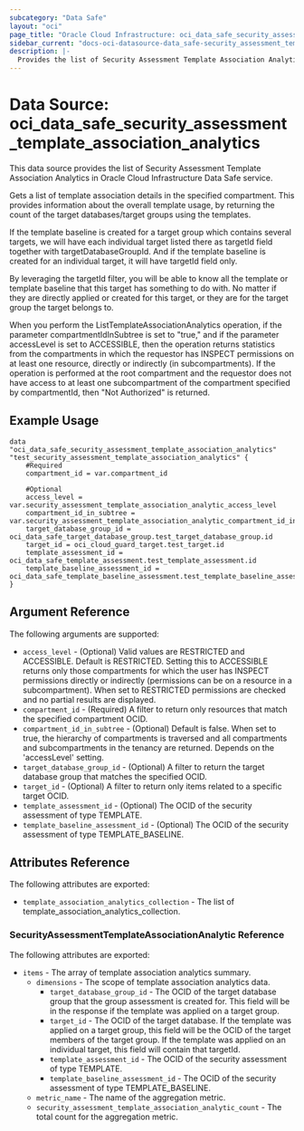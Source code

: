 ```yaml
---
subcategory: "Data Safe"
layout: "oci"
page_title: "Oracle Cloud Infrastructure: oci_data_safe_security_assessment_template_association_analytics"
sidebar_current: "docs-oci-datasource-data_safe-security_assessment_template_association_analytics"
description: |-
  Provides the list of Security Assessment Template Association Analytics in Oracle Cloud Infrastructure Data Safe service
---
```


# Data Source: oci_data_safe_security_assessment_template_association_analytics
This data source provides the list of Security Assessment Template Association Analytics in Oracle Cloud Infrastructure Data Safe service.

Gets a list of template association details in the specified compartment. This provides information about the
overall template usage, by returning the count of the target databases/target groups using the templates.

If the template baseline is created for a target group which contains several targets, we will have each individual target 
listed there as targetId field together with targetDatabaseGroupId. And if the template baseline is created for an individual target,
it will have targetId field only.

By leveraging the targetId filter, you will be able to know all the template or template baseline that this target has something to do with.
No matter if they are directly applied or created for this target, or they are for the target group the target belongs to.

When you perform the ListTemplateAssociationAnalytics operation, if the parameter compartmentIdInSubtree is set to "true," and if the
parameter accessLevel is set to ACCESSIBLE, then the operation returns statistics from the compartments in which the requestor has INSPECT
permissions on at least one resource, directly or indirectly (in subcompartments). If the operation is performed at the
root compartment and the requestor does not have access to at least one subcompartment of the compartment specified by
compartmentId, then "Not Authorized" is returned.


## Example Usage

```hcl
data "oci_data_safe_security_assessment_template_association_analytics" "test_security_assessment_template_association_analytics" {
	#Required
	compartment_id = var.compartment_id

	#Optional
	access_level = var.security_assessment_template_association_analytic_access_level
	compartment_id_in_subtree = var.security_assessment_template_association_analytic_compartment_id_in_subtree
	target_database_group_id = oci_data_safe_target_database_group.test_target_database_group.id
	target_id = oci_cloud_guard_target.test_target.id
	template_assessment_id = oci_data_safe_template_assessment.test_template_assessment.id
	template_baseline_assessment_id = oci_data_safe_template_baseline_assessment.test_template_baseline_assessment.id
}
```

## Argument Reference

The following arguments are supported:

* `access_level` - (Optional) Valid values are RESTRICTED and ACCESSIBLE. Default is RESTRICTED. Setting this to ACCESSIBLE returns only those compartments for which the user has INSPECT permissions directly or indirectly (permissions can be on a resource in a subcompartment). When set to RESTRICTED permissions are checked and no partial results are displayed. 
* `compartment_id` - (Required) A filter to return only resources that match the specified compartment OCID.
* `compartment_id_in_subtree` - (Optional) Default is false. When set to true, the hierarchy of compartments is traversed and all compartments and subcompartments in the tenancy are returned. Depends on the 'accessLevel' setting. 
* `target_database_group_id` - (Optional) A filter to return the target database group that matches the specified OCID.
* `target_id` - (Optional) A filter to return only items related to a specific target OCID.
* `template_assessment_id` - (Optional) The OCID of the security assessment of type TEMPLATE.
* `template_baseline_assessment_id` - (Optional) The OCID of the security assessment of type TEMPLATE_BASELINE.


## Attributes Reference

The following attributes are exported:

* `template_association_analytics_collection` - The list of template_association_analytics_collection.

### SecurityAssessmentTemplateAssociationAnalytic Reference

The following attributes are exported:

* `items` - The array of template association analytics summary.
	* `dimensions` - The scope of template association analytics data.
		* `target_database_group_id` - The OCID of the target database group that the group assessment is created for.  This field will be in the response if the template was applied on a target group. 
		* `target_id` - The OCID of the target database. If the template was applied on a target group, this field will be the OCID of the target members of the target group. If the template was applied on an individual target, this field will contain that targetId. 
		* `template_assessment_id` - The OCID of the security assessment of type TEMPLATE.
		* `template_baseline_assessment_id` - The OCID of the security assessment of type TEMPLATE_BASELINE.
	* `metric_name` - The name of the aggregation metric.
	* `security_assessment_template_association_analytic_count` - The total count for the aggregation metric.

